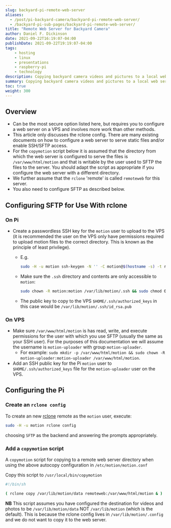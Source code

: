 ```yaml
---
slug: backyard-pi-remote-web-server
aliases:
  - /post/pi-backyard-camera/backyard-pi-remote-web-server/
  - /backyard-pi-sub-pages/backyard-pi-remote-web-server/
title: "Remote Web Server for Backyard Camera"
author: Daniel F. Dickinson
date: 2021-09-22T16:19:07-04:00
publishDate: 2021-09-22T19:19:07-04:00
tags:
    - hosting
    - linux
    - presentations
    - raspberry-pi
    - technology
description: Copying backyard camera videos and pictures to a local web server using rclone
summary: Copying backyard camera videos and pictures to a local web server using rclone
toc: true
weight: 300
---
```


## Overview

* Can be the most secure option listed here, but requires you to configure a web server on a VPS and involves more work than other methods.
* This article only discusses the rclone config. There are many existing documents on how to configure a web server to serve static files and/or enable SSH/SFTP access.
* For the ``copymotion`` script below it is assumed that the directory from which the web server is configured to serve the files is ``/var/www/html/motion`` and that is writable by the user used to SFTP the files to the server. You should adapt the script as appropriate if you configure the web server with a different directory.
* We further assume that the ``rclone`` 'remote' is called ``remoteweb`` for this server.
* You also need to configure SFTP as described below.

## Configuring SFTP for Use With rclone

### On Pi

* Create a passwordless SSH key for the ``motion`` user to upload to the VPS (it is recommended the user on the VPS only have permissions required to upload motion files to the correct directory. This is known as the principle of least privilege).
  * E.g.

    ```bash
    sudo -H -u motion ssh-keygen -N '' -C motion@$(hostname -s) -t rsa
    ```

  * Make sure the ``.ssh`` directory and contents are only accessible to ``motion``:

    ```bash
    sudo chown -R motion:motion /var/lib/motion/.ssh && sudo chmod 0700 /var/lib/motion/.ssh
    ```

  * The public key to copy to the VPS ``$HOME/.ssh/authorized_keys`` in this case would be ``/var/lib/motion/.ssh/id_rsa.pub``

### On VPS

* Make sure ``/var/www/html/motion`` is has read, write, and execute permissions for the user with which you use SFTP (usually the same as your SSH user). For the purposes of this documentation we will assume the username is ``motion-uploader`` with group ``motion-uploader``.
  * For example: ``sudo mkdir -p /var/www/html/motion && sudo chown -R motion-uploader:motion-uploader /var/www/html/motion``.
* Add an SSH public key for the Pi ``motion`` user to ``$HOME/.ssh/authorized_keys`` file for the ``motion-uploader`` user on the VPS.

## Configuring the Pi

### Create an ``rclone config``

To create an new [rclone](https://rclone.org) remote as the ``motion`` user, execute:

```bash
sudo -H -u motion rclone config
```

choosing ``SFTP`` as the backend and answering the prompts appropriately.

### Add a ``copymotion`` script

A ``copymotion`` script for copying to a remote web server directory when using the above autocopy configuration in ``/etc/motion/motion.conf``

Copy this script to ``/usr/local/bin/copymotion``

```bash
#!/bin/sh

( rclone copy /var/lib/motion/data remoteweb:/var/www/html/motion & )
```

**NB** This script assumes you have configured the destination for videos and photos to be ``/var/lib/motion/data`` NOT ``/var/lib/motion`` (which is the default). This is because the rclone config lives in ``/var/lib/motion/.config`` and we do not want to copy it to the web server.
